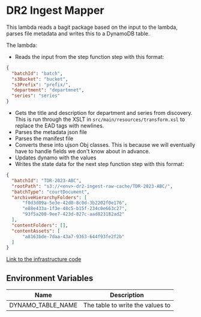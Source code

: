 # DR2 Ingest Mapper

This lambda reads a bagit package based on the input to the lambda, parses file metadata and writes this to a DynamoDB table.

The lambda:
* Reads the input from the step function step with this format:
```json
{
  "batchId": "batch",
  "s3Bucket": "bucket",
  "s3Prefix": "prefix/",
  "department": "departmnet",
  "series": "series"
}
```
* Gets the title and description for department and series from discovery. This is run through the XSLT in `src/main/resources/transform.xsl` to replace the EAD tags with newlines.
* Parses the metadata json file
* Parses the manifest file
* Converts these into ujson Obj classes. This is because we will eventually have to handle fields we don't know about in advance.
* Updates dynamo with the values
* Writes the state data for the next step function step with this format:
```json
{
  "batchId": "TDR-2023-ABC",
  "rootPath": "s3://<env>-dr2-ingest-raw-cache/TDR-2023-ABC/",
  "batchType": "courtDocument",
  "archiveHierarchyFolders": [
      "f0d3d09a-5e3e-42d0-8c0d-3b2202f0e176",
      "e88e433a-1f3e-48c5-b15f-234c0e663c27",
      "93f5a200-9ee7-423d-827c-aad823182ad2"
  ],
  "contentFolders": [],
  "contentAssets": [
      "a8163bde-7daa-43a7-9363-644f93fe2f2b"
  ]
}
```



[Link to the infrastructure code](https://github.com/nationalarchives/dp-terraform-environments/blob/main/ingest_mapper.tf)

## Environment Variables

| Name              | Description                      |
|-------------------|----------------------------------|
| DYNAMO_TABLE_NAME | The table to write the values to |
